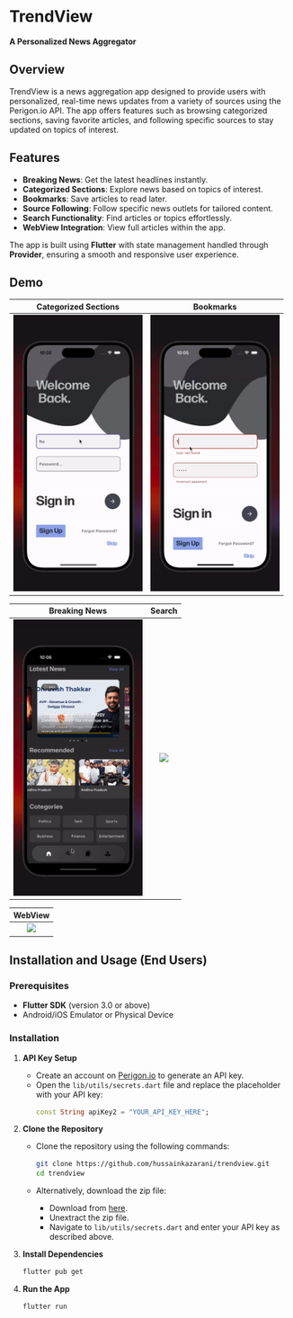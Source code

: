 # TrendView

**A Personalized News Aggregator**

## Overview

TrendView is a news aggregation app designed to provide users with personalized, real-time news updates from a variety of sources using the Perigon.io API. The app offers features such as browsing categorized sections, saving favorite articles, and following specific sources to stay updated on topics of interest.

## Features

- **Breaking News**: Get the latest headlines instantly.
- **Categorized Sections**: Explore news based on topics of interest.
- **Bookmarks**: Save articles to read later.
- **Source Following**: Follow specific news outlets for tailored content.
- **Search Functionality**: Find articles or topics effortlessly.
- **WebView Integration**: View full articles within the app.

The app is built using **Flutter** with state management handled through **Provider**, ensuring a smooth and responsive user experience.

## Demo

| **Categorized Sections** | **Bookmarks** |
|:-------------------------:|:-------------:|
| <img src="assets/github_images/veri_failed.gif" width="230"/> | <img src="assets/github_images/veri_succes.gif" width="230"/> |

| **Breaking News** | **Search** |
|:------------------:|:----------:|
| <img src="assets/github_images/searching.gif" width="230"/> | <img src="assets/github_images/bookmarks.gif" width="230"/> |

| **WebView** |
|:------------:|
| <img src="assets/github_images/webview.gif" width="230"/> |

## Installation and Usage (End Users)

### Prerequisites

- **Flutter SDK** (version 3.0 or above)
- Android/iOS Emulator or Physical Device

### Installation

1. **API Key Setup**

   - Create an account on [Perigon.io](https://perigon.io) to generate an API key.
   - Open the `lib/utils/secrets.dart` file and replace the placeholder with your API key:
     ```dart
     const String apiKey2 = "YOUR_API_KEY_HERE";
     ```

2. **Clone the Repository**

   - Clone the repository using the following commands:

     ```bash
     git clone https://github.com/hussainkazarani/trendview.git
     cd trendview
     ```

   - Alternatively, download the zip file:
     - Download from [here](https://github.com/hussainkazarani/trendview/archive/refs/heads/main.zip).
     - Unextract the zip file.
     - Navigate to `lib/utils/secrets.dart` and enter your API key as described above.

3. **Install Dependencies**

   ```bash
   flutter pub get
   ```

4. **Run the App**
   ```bash
   flutter run
   ```
